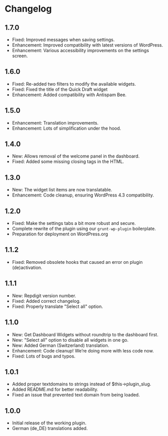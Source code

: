 # Changelog

## 1.7.0

- Fixed: Improved messages when saving settings.
- Enhancement: Improved compatibility with latest versions of WordPress.
- Enhancement: Various accessibility improvements on the settings screen.

## 1.6.0

- Fixed: Re-added two filters to modify the available widgets.
- Fixed: Fixed the title of the Quick Draft widget
- Enhancement: Added compatibility with Antispam Bee.

## 1.5.0

- Enhancement: Translation improvements.
- Enhancement: Lots of simplification under the hood.

## 1.4.0

- New: Allows removal of the welcome panel in the dashboard.
- Fixed: Added some missing closing tags in the HTML.

## 1.3.0

* New: The widget list items are now translatable.
* Enhancement: Code cleanup, ensuring WordPress 4.3 compatibility.

## 1.2.0
* Fixed: Make the settings tabs a bit more robust and secure.
* Complete rewrite of the plugin using our `grunt-wp-plugin` boilerplate.
* Preparation for deployment on WordPress.org

## 1.1.2
* Fixed: Removed obsolete hooks that caused an error on plugin (de)activation.

## 1.1.1
* New: Repdigit version number.
* Fixed: Added correct changelog.
* Fixed: Properly translate "Select all" option.

## 1.1.0
* New: Get Dashboard Widgets without roundtrip to the dashboard first.
* New: "Select all" option to disable all widgets in one go.
* New: Added German (Switzerland) translation.
* Enhancement: Code cleanup! We’re doing more with less code now.
* Fixed: Lots of bugs and typos.

## 1.0.1
* Added proper textdomains to strings instead of $this->plugin_slug.
* Added README.md for better readability.
* Fixed an issue that prevented text domain from being loaded.

## 1.0.0
* Initial release of the working plugin.
* German (de_DE) translations added.